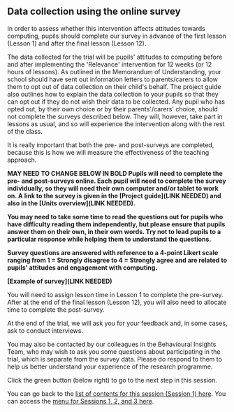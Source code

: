 ## Data collection using the online survey

In order to assess whether this intervention affects attitudes towards computing, pupils should complete our survey in advance of the first lesson (Lesson 1) and after the final lesson (Lesson 12).

The data collected for the trial will be pupils' attitudes to computing before and after implementing the 'Relevance' intervention for 12 weeks (or 12 hours of lessons). As outlined in the Memorandum of Understanding, your school should have sent out information letters to parents/carers to allow them to opt out of data collection on their child's behalf. The project guide also outlines how to explain the data collection to your pupils so that they can opt out if they do not wish their data to be collected. Any pupil who has opted out, by their own choice or by their parents'/carers' choice, should not complete the surveys described below. They will, however, take part in lessons as usual, and so will experience the intervention along with the rest of the class.
 
It is really important that both the pre- and post-surveys are completed, because this is how we will measure the effectiveness of the teaching approach. 

**MAY NEED TO CHANGE BELOW IN BOLD
Pupils will need to complete the pre- and post-surveys online. Each pupil will need to complete the survey individually, so they will need their own computer and/or tablet to work on. A link to the survey is given in the [Project guide](LINK NEEDED) and also in the [Units overview](LINK NEEDED).**

**You may need to take some time to read the questions out for pupils who have difficulty reading them independently, but please ensure that pupils answer them on their own, in their own words. Try not to lead pupils to a particular response while helping them to understand the questions.**

**Survey questions are answered with reference to a 4-point Likert scale ranging from 1 = Strongly disagree to 4 = Strongly agree and are related to pupils' attitudes and engagement with computing.**

**[Example of survey](LINK NEEDED)**

You will need to assign lesson time in Lesson 1 to complete the pre-survey. After at the end of the final lesson (Lesson 12), you will also need to allocate time to complete the post-survey.

At the end of the trial, we will ask you for your feedback and, in some cases, ask to conduct interviews.
 
You may also be contacted by our colleagues in the Behavioural Insights Team, who may wish to ask you some questions about participating in the trial, which is separate from the survey data. Please do respond to them to help us better understand your experience of the research programme.

Click the green button (below right) to go to the next step in this session.

You can go back to the [list of contents for this session (Session 1) here](https://projects.raspberrypi.org/en/projects/Year8-RelevanceTraining-Session1-GBICi4).
You can access the [menu for Sessions 1, 2, and 3 here](https://projects.raspberrypi.org/en/pathways/Year8-RelevanceTraining-GBICi4).
